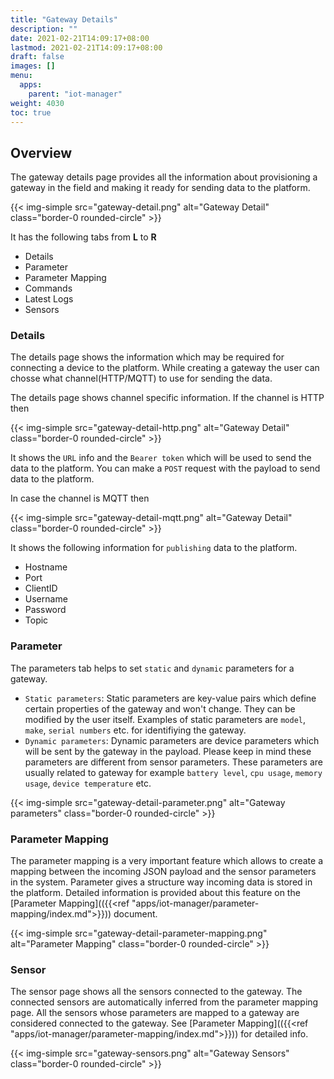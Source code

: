 ```yaml
---
title: "Gateway Details"
description: ""
date: 2021-02-21T14:09:17+08:00
lastmod: 2021-02-21T14:09:17+08:00
draft: false
images: []
menu:
  apps:
    parent: "iot-manager"
weight: 4030
toc: true
---
```


## Overview

The gateway details page provides all the information about provisioning a gateway in the field and making it ready for sending data to the platform. 

{{< img-simple src="gateway-detail.png" alt="Gateway Detail" class="border-0 rounded-circle" >}}

It has the following tabs from __L__ to __R__

- Details
- Parameter
- Parameter Mapping
- Commands
- Latest Logs
- Sensors

### Details

The details page shows the information which may be required for connecting a device to the platform. While creating a gateway the user can chosse what channel(HTTP/MQTT) to use for sending the data.

The details page shows channel specific information. If the channel is HTTP then

{{< img-simple src="gateway-detail-http.png" alt="Gateway Detail" class="border-0 rounded-circle" >}}

It shows the `URL` info and the `Bearer token` which will be used to send the data to the platform. You can make a `POST` request with the payload to send data to the platform.

In case the channel is MQTT then 

{{< img-simple src="gateway-detail-mqtt.png" alt="Gateway Detail" class="border-0 rounded-circle" >}}

It shows the following information for `publishing` data to the platform.

- Hostname
- Port
- ClientID
- Username
- Password
- Topic

### Parameter

The parameters tab helps to set `static` and `dynamic` parameters for a gateway.

- `Static parameters`: Static parameters are key-value pairs which define certain properties of the gateway and won't change. They can be modified by the user itself. Examples of static parameters are `model`, `make`, `serial numbers` etc. for identifiying 
the gateway.
- `Dynamic parameters`: Dynamic parameters are device parameters which will be sent by the gateway in the payload. Please keep in mind these parameters are different from sensor parameters. These parameters are usually related to gateway for example `battery level`, `cpu usage`, `memory usage`, `device temperature` etc.

{{< img-simple src="gateway-detail-parameter.png" alt="Gateway parameters" class="border-0 rounded-circle" >}}

### Parameter Mapping

The parameter mapping is a very important feature which allows to create a mapping between the incoming JSON payload and the sensor parameters in the system. Parameter gives a structure way incoming data is stored in the platform. Detailed information 
is provided about this feature on the [Parameter Mapping](({{<ref "apps/iot-manager/parameter-mapping/index.md">}})) document.

{{< img-simple src="gateway-detail-parameter-mapping.png" alt="Parameter Mapping" class="border-0 rounded-circle" >}}

### Sensor

The sensor page shows all the sensors connected to the gateway. The connected sensors are automatically inferred from the parameter mapping page. All the sensors whose parameters are mapped to a gateway are considered connected to the gateway. See 
[Parameter Mapping](({{<ref "apps/iot-manager/parameter-mapping/index.md">}})) for detailed info.

{{< img-simple src="gateway-sensors.png" alt="Gateway Sensors" class="border-0 rounded-circle" >}}
